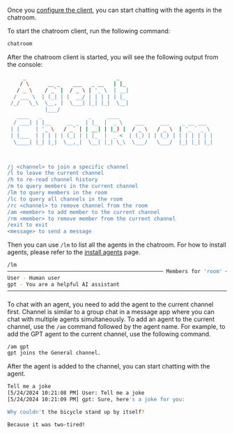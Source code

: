 Once you [configure the client](./configure_client.md), you can start chatting with the agents in the chatroom.

To start the chatroom client, run the following command:

```bash
chatroom
```

After the chatroom client is started, you will see the following output from the console:

```bash
     _                             _
    / \      __ _    ___   _ __   | |_
   / _ \    / _` |  / _ \ | '_ \  | __|
  / ___ \  | (_| | |  __/ | | | | | |_
 /_/   \_\  \__, |  \___| |_| |_|  \__|
            |___/
   ____   _               _     ____
  / ___| | |__     __ _  | |_  |  _ \    ___     ___    _ __ ___
 | |     | '_ \   / _` | | __| | |_) |  / _ \   / _ \  | '_ ` _ \
 | |___  | | | | | (_| | | |_  |  _ <  | (_) | | (_) | | | | | | |
  \____| |_| |_|  \__,_|  \__| |_| \_\  \___/   \___/  |_| |_| |_|



/j <channel> to join a specific channel
/l to leave the current channel
/h to re-read channel history
/m to query members in the current channel
/lm to query members in the room
/lc to query all channels in the room
/rc <channel> to remove channel from the room
/am <member> to add member to the current channel
/rm <member> to remove member from the current channel
/exit to exit
<message> to send a message
```

Then you can use `/lm` to list all the agents in the chatroom. For how to install agents, please refer to the [install agents](./install_agent.md) page.

```bash
/lm
────────────────────────────────────────────────── Members for 'room' ──────────────────────────────────────────────────
User - Human user
gpt - You are a helpful AI assistant
────────────────────────────────────────────────────────────────────────────────────────────────────────────────────────
```

To chat with an agent, you need to add the agent to the current channel first. Channel is similar to a group chat in a message app where you can chat with multiple agents simultaneously. To add an agent to the current channel, use the `/am` command followed by the agent name. For example, to add the GPT agent to the current channel, use the following command.

```bash
/am gpt
gpt joins the General channel.
```

After the agent is added to the channel, you can start chatting with the agent.

```bash
Tell me a joke
[5/24/2024 10:21:08 PM] User: Tell me a joke
[5/24/2024 10:21:09 PM] gpt: Sure, here's a joke for you:

Why couldn't the bicycle stand up by itself?

Because it was two-tired!
```
